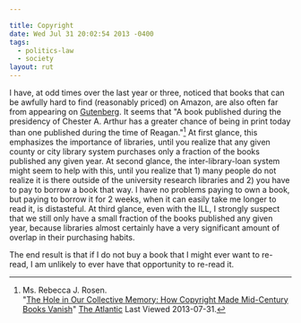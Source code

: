 ```yaml
---

title: Copyright
date: Wed Jul 31 20:02:54 2013 -0400
tags:
  - politics-law
  - society
layout: rut
---
```



I have, at odd times over the last year or three, noticed that books that can be awfully hard to find (reasonably priced) on Amazon, are also often far from appearing on [Gutenberg](http://www.gutenberg.org/).  It seems that "A book published during the presidency of Chester A. Arthur has a greater chance of being in print today than one published during the time of Reagan."[^20130731-1]  At first glance, this emphasizes the importance of libraries, until you realize that any given county or city library system purchases only a fraction of the books published any given year.  At second glance, the inter-library-loan system might seem to help with this, until you realize that 1) many people do not realize it is there outside of the university research libraries and 2) you have to pay to borrow a book that way.  I have no problems paying to own a book, but paying to borrow it for 2 weeks, when it can easily take me longer to read it, is distasteful.  At third glance, even with the ILL, I strongly suspect that we still only have a small fraction of the books published any given year, because libraries almost certainly have a very significant amount of overlap in their purchasing habits.  

The end result is that if I do not buy a book that I might ever want to re-read, I am unlikely to ever have that opportunity to re-read it.

[^20130731-1]: Ms. Rebecca J. Rosen.  
    "[The Hole in Our Collective Memory: How Copyright Made Mid-Century Books Vanish](http://www.theatlantic.com/technology/archive/2013/07/the-hole-in-our-collective-memory-how-copyright-made-mid-century-books-vanish/278209/)" 
    [The Atlantic](http://www.theatlantic.com) Last Viewed 2013-07-31.  
